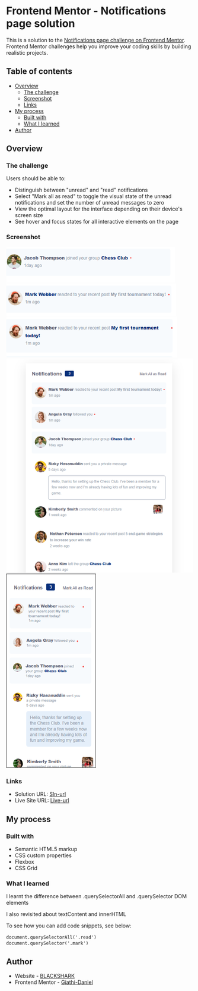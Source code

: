 # Frontend Mentor - Notifications page solution

This is a solution to the [Notifications page challenge on Frontend Mentor](https://www.frontendmentor.io/challenges/notifications-page-DqK5QAmKbC). Frontend Mentor challenges help you improve your coding skills by building realistic projects.

## Table of contents

- [Overview](#overview)
  - [The challenge](#the-challenge)
  - [Screenshot](#screenshot)
  - [Links](#links)
- [My process](#my-process)
  - [Built with](#built-with)
  - [What I learned](#what-i-learned)
- [Author](#author)

## Overview

### The challenge

Users should be able to:

- Distinguish between "unread" and "read" notifications
- Select "Mark all as read" to toggle the visual state of the unread notifications and set the number of unread messages to zero
- View the optimal layout for the interface depending on their device's screen size
- See hover and focus states for all interactive elements on the page

### Screenshot

![Active3](./design/active-states-3.png)
![Active1](./design/active-states-1.png)
![Active2](./design/active-states-2.png)
![DesktopView](./design/desktop-preview.png)
![MobileView](./design/mobile-design.png)

### Links

- Solution URL: [Sln-url](https://your-solution-url.com)
- Live Site URL: [Live-url](https://your-live-site-url.com)

## My process

### Built with

- Semantic HTML5 markup
- CSS custom properties
- Flexbox
- CSS Grid

### What I learned

I learnt the difference between .querySelectorAll and .querySelector DOM elements

I also revisited about textContent and innerHTML

To see how you can add code snippets, see below:

```JS
document.querySelectorAll('.read')
document.querySelector('.mark')
```

## Author

- Website - [BLACKSHARK](https://www.your-site.com)
- Frontend Mentor - [Giathi-Daniel](https://www.frontendmentor.io/profile/Giathi-Daniel)
